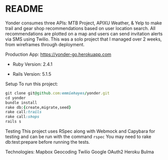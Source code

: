 # README

Yonder consumes three APIs: MTB Project, APIXU Weather, & Yelp to make trail and gear shop recommendations based on user location search.  All recommendations are plotted on a map and users can send invitation alerts via SMS using Twilio.  This was a solo project that I managed over 2 weeks, from wireframes through deployment.

Production App: https://yonder-go.herokuapp.com

- Ruby Version: 2.4.1

- Rails Version: 5.1.5

Setup
To run this project: 
```ruby
git clone git@github.com:emmiehayes/yonder.git
cd yonder
bundle install
rake db:{create,migrate,seed}
rake call:trails
rake call:shops
rails s
```

Testing
This project uses RSpec along with Webmock and Capybara for testing and can be run with the command `rspec`
You may need to rake db:test:prepare before running the tests.

Technologies:
Mapbox
Geocoding
Twilio
Google OAuth2
Heroku
Bulma

